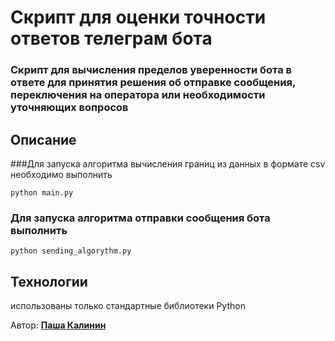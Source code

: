 # Скрипт для оценки точности ответов телеграм бота
### Скрипт для вычисления пределов уверенности бота в ответе для принятия решения об отправке сообщения, переключения на оператора или необходимости уточняющих вопросов

## Описание

###Для запуска алгоритма вычисления границ из данных в формате csv необходимо выполнить 

    python main.py

### Для запуска алгоритма отправки сообщения бота выполнить

    python sending_algorythm.py

## Технологии

использованы только стандартные библиотеки Python


Автор: [__Паша Калинин__](https://github.com/Pavelkalininn)
